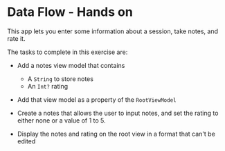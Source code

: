 #  Data Flow - Hands on

This app lets you enter some information about a session, take notes, and rate it.

The tasks to complete in this exercise are:

- Add a notes view model that contains
    - A `String` to store notes
    - An `Int?` rating
- Add that view model as a property of the `RootViewModel`

- Create a notes that allows the user to input notes, and set the rating to either none or a value of 1 to 5.
- Display the notes and rating on the root view in a format that can't be edited
